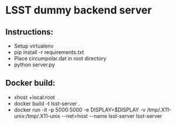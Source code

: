 # LSST dummy backend server
## Instructions:
- Setup virtualenv
- pip install -r requirements.txt
- Place circumpolar.dat in root directory
- python server.py

## Docker build:
 - xhost +local:root
 - docker build -t lsst-server .
 - docker run -it -p 5000:5000 -e DISPLAY=$DISPLAY -v /tmp/.X11-unix:/tmp/.X11-unix --net=host --name lsst-server lsst-server
 